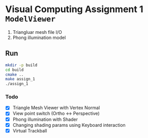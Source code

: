 # Visual Computing Assignment 1 `ModelViewer`

1. Triangluar mesh file I/O
2. Phong illumination model

## Run

```bash
mkdir -p build
cd build
cmake ..
make assign_1
./assign_1
```

### Todo
- [x] Triangle Mesh Viewer with Vertex Normal
- [x] View point switch (Ortho <-> Perspective)
- [x] Phong illumination with Shader
- [x] Changing shading params using Keyboard interaction
- [x] Virtual Trackball
